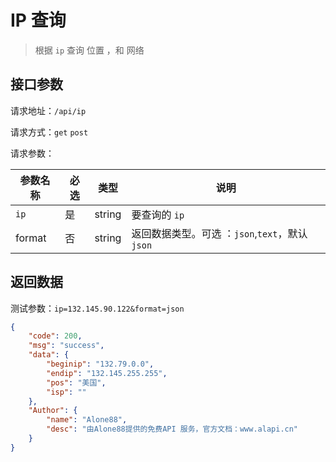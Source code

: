 # IP 查询

> 根据 `ip`  查询 位置 ，和 网络



## 接口参数

请求地址：`/api/ip`

请求方式：`get`  `post`

请求参数：

| 参数名称 | 必选 | 类型   | 说明                                           |
| -------- | ---- | ------ | ---------------------------------------------- |
| `ip`     | 是   | string | 要查询的 `ip`                                  |
| format   | 否   | string | 返回数据类型。可选 ：`json`,`text`，默认`json` |

## 返回数据

测试参数：`ip=132.145.90.122&format=json`

```json
{
    "code": 200,
    "msg": "success",
    "data": {
        "beginip": "132.79.0.0",
        "endip": "132.145.255.255",
        "pos": "美国",
        "isp": ""
    },
    "Author": {
        "name": "Alone88",
        "desc": "由Alone88提供的免费API 服务，官方文档：www.alapi.cn"
    }
}
```




